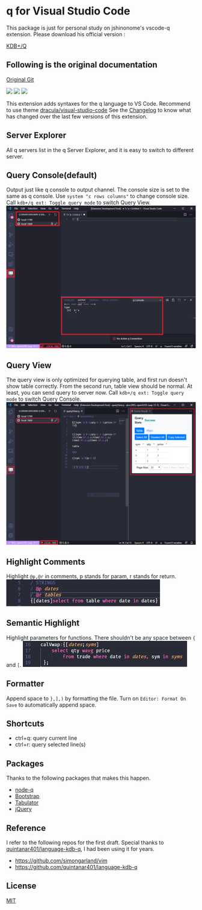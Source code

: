 # q for Visual Studio Code
This package is just for personal study on jshinonome's vscode-q extension. Please download his official version :

[KDB+/Q](https://marketplace.visualstudio.com/items?itemName=lwshang.q)

## Following is the original documentation

[Original Git](https://github.com/jshinonome/vscode-q)

[![](https://img.shields.io/visual-studio-marketplace/v/jshinonome.vscode-q?color=blueviolet&style=flat)](https://marketplace.visualstudio.com/items?itemName=jshinonome.vscode-q)
[![](https://vsmarketplacebadge.apphb.com/downloads/jshinonome.vscode-q.svg?color=blue&style=flat)](https://marketplace.visualstudio.com/items?itemName=jshinonome.vscode-q)
[![](https://vsmarketplacebadge.apphb.com/installs/jshinonome.vscode-q.svg?color=success&style=flat)](https://marketplace.visualstudio.com/items?itemName=jshinonome.vscode-q)

This extension adds syntaxes for the q language to VS Code.
Recommend to use theme [dracula/visual-studio-code](https://marketplace.visualstudio.com/items?itemName=dracula-theme.theme-dracula)
See the [Changelog](https://github.com/cheduo/learn-vscode-q/blob/master/CHANGELOG.md) to know what has changed over the last few versions of this extension.

## Server Explorer
All q servers list in the q Server Explorer, and it is easy to switch to different server.

## Query Console(default)
Output just like q console to output channel. The console size is set to the same as q console. Use `system "c rows columns"` to change console size.
Call `kdb+/q ext: Toggle query mode` to switch Query View.
![query_console](https://github.com/cheduo/learn-vscode-q/raw/master/media/demo/query_console.png)

## Query View
The query view is only optimized for querying table, and first run doesn't show table correctly. From the second run, table view should be normal. At least, you can send query to server now.
Call `kdb+/q ext: Toggle query mode` to switch Query Console.
![query_view](https://github.com/cheduo/learn-vscode-q/raw/master/media/demo/query_view.png)

## Highlight Comments
Highlight `@p,@r` in comments, p stands for param, r stands for return.
![highlight_comment.png](https://github.com/cheduo/learn-vscode-q/raw/master/media/demo/highlight_comment.png)

## Semantic Highlight
Highlight parameters for functions. There shouldn't be any space between `{` and `[`.
![semantic_highlight.png](https://github.com/cheduo/learn-vscode-q/raw/master/media/demo/semantic_highlight.png)

## Formatter
Append space to `},],)` by formatting the file. Turn on `Editor: Format On Save` to automatically append space.

## Shortcuts
- ctrl+q: query current line
- ctrl+r: query selected line(s)

## Packages
Thanks to the following packages that makes this happen.
- [node-q](https://github.com/michaelwittig/node-q)
- [Bootstrap](https://getbootstrap.com/)
- [Tabulator](http://tabulator.info/)
- [jQuery](https://jquery.com/)

## Reference
I refer to the following repos for the first draft. Special thanks to [quintanar401/language-kdb-q](https://github.com/quintanar401/language-kdb-q), I had been using it for years.

- https://github.com/simongarland/vim
- https://github.com/quintanar401/language-kdb-q

## License
[MIT](https://github.com/cheduo/learn-vscode-q/blob/master/LICENSE)
